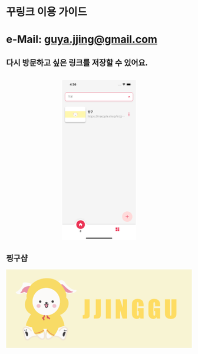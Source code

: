 # 꾸링크 이용 가이드

# e-Mail: guya.jjing@gmail.com


##  다시 방문하고 싶은 링크를 저장할 수 있어요.
<p align="center">
  <br>
  <img src="1.png" width="200">
  <br>
</p>


## 찡구샵
[![찡구](banner.png)](https://smartstore.naver.com/jjinggu)
